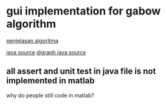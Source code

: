 # gui implementation for gabow algorithm 

[penjelasan algoritma]($3a2c.pdf)

[java 
source](https://algs4.cs.princeton.edu/42digraph/GabowSCC.java.html)
[digraph java source](https://algs4.cs.princeton.edu/42digraph/)

## all assert and unit test in java file is not implemented in matlab


why do people still code in matlab? 
